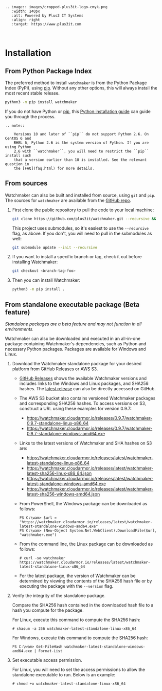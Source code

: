 ```eval_rst
.. image:: images/cropped-plus3it-logo-cmyk.png
   :width: 140px
   :alt: Powered by Plus3 IT Systems
   :align: right
   :target: https://www.plus3it.com
```
<br>

# Installation

## From Python Package Index

The preferred method to install `watchmaker` is from the Python Package Index
(PyPi), using [pip][0]. Without any other options, this will always install
the most recent stable release.

```bash
python3 -m pip install watchmaker
```

If you do not have Python or [pip][0], this [Python installation guide][1]
can guide you through the process.

```eval_rst
.. note::

    Versions 10 and later of ``pip`` do not support Python 2.6. On CentOS 6 and
    RHEL 6, Python 2.6 is the system version of Python. If you are using Python
    2.6 with ``watchmaker``, you will need to restrict the ``pip`` install such
    that a version earlier than 10 is installed. See the relevant question in
    the [FAQ](faq.html) for more details.
```

## From sources

Watchmaker can also be built and installed from source, using `git` and `pip`.
The sources for `watchmaker` are available from the [GitHub repo][2].

1.  First clone the public repository to pull the code to your local machine:

    ```bash
    git clone https://github.com/plus3it/watchmaker.git --recursive && cd watchmaker
    ```

    This project uses submodules, so it's easiest to use the `--recursive`
    flag, as above. If you don't, you will need to pull in the submodules as
    well:

    ```bash
    git submodule update --init --recursive
    ```

2.  If you want to install a specific branch or tag, check it out before
    installing Watchmaker:

    ```bash
    git checkout <branch-tag-foo>
    ```

3.  Then you can install Watchmaker:

    ```bash
    python3 -m pip install .
    ```

## From standalone executable package (Beta feature)

*Standalone packages are a beta feature and may not function in all
environments.*

Watchmaker can also be downloaded and executed in an all-in-one
package containing Watchmaker's dependencies, such as Python and
necessary Python packages.  Packages are available for Windows and
Linux.

1.  Download the Watchmaker standalone package for your desired platform from
    GitHub Releases or AWS S3.

    *   [GitHub Releases][3] shows the available
        Watchmaker versions and includes links to the
        Windows and Linux packages, and SHA256 hashes.
        The [latest release][4] can also be directly accessed on GitHub.
    *   The AWS S3 bucket also contains versioned Watchmaker packages
        and corresponding SHA256 hashes. To access versions on S3, construct a
        URL using these examples for version 0.9.7:

        *   https://watchmaker.cloudarmor.io/releases/0.9.7/watchmaker-0.9.7-standalone-linux-x86_64
        *   https://watchmaker.cloudarmor.io/releases/0.9.7/watchmaker-0.9.7-standalone-windows-amd64.exe

    *   Links to the latest versions of Watchmaker and SHA hashes on S3 are:

        *   https://watchmaker.cloudarmor.io/releases/latest/watchmaker-latest-standalone-linux-x86_64
        *   https://watchmaker.cloudarmor.io/releases/latest/watchmaker-latest-sha256-linux-x86_64.json
        *   https://watchmaker.cloudarmor.io/releases/latest/watchmaker-latest-standalone-windows-amd64.exe
        *   https://watchmaker.cloudarmor.io/releases/latest/watchmaker-latest-sha256-windows-amd64.json

    *   From PowerShell, the Windows package can be downloaded
        as follows:

        ```ps1con
        PS C:\wam> $url = "https://watchmaker.cloudarmor.io/releases/latest/watchmaker-latest-standalone-windows-amd64.exe"
        PS C:\wam> (New-Object System.Net.WebClient).DownloadFile($url, "watchmaker.exe")
        ```

    *   From the command line, the Linux package can be downloaded
        as follows:

        ```console
        # curl -so watchmaker https://watchmaker.cloudarmor.io/releases/latest/watchmaker-latest-standalone-linux-x86_64
        ```

    *   For the latest package, the version of Watchmaker can be determined by
        viewing the contents of the SHA256 hash file or by executing the
        package with the `--version` flag.

2.  Verify the integrity of the standalone package.

    Compare the SHA256 hash contained in the downloaded hash file to
    a hash you compute for the package.

    For Linux, execute this command to compute the SHA256 hash:

    ```console
    # shasum -a 256 watchmaker-latest-standalone-linux-x86_64
    ```

    For Windows, execute this command to compute the SHA256 hash:

    ```ps1con
    PS C:\wam> Get-FileHash watchmaker-latest-standalone-windows-amd64.exe | Format-List
    ```

3.  Set executable access permission.

    For Linux, you will need to set the access permissions to allow the
    standalone executable to run. Below is an example:

    ```console
    # chmod +x watchmaker-latest-standalone-linux-x86_64
    ```


[0]: https://pip.pypa.io/en/stable/
[1]: https://python-guide.readthedocs.io/en/latest/starting/installation/
[2]: https://github.com/plus3it/watchmaker
[3]: https://github.com/plus3it/watchmaker/releases/
[4]: https://github.com/plus3it/watchmaker/releases/latest/
